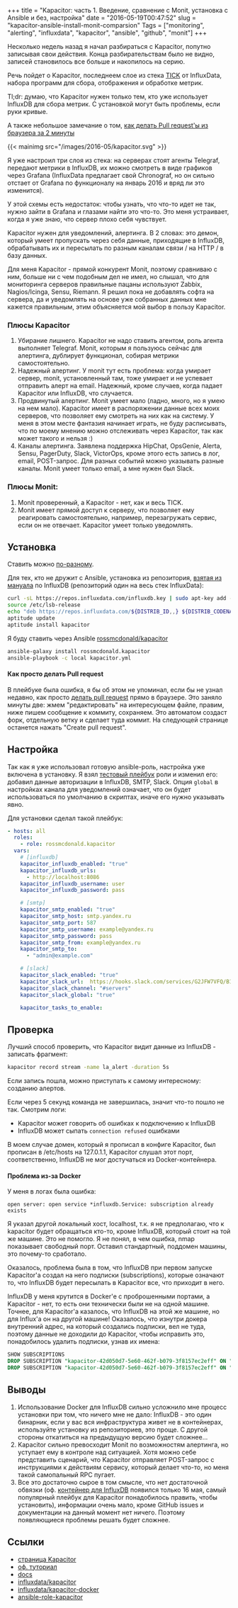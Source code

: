 +++
title = "Kapacitor: часть 1. Введение, сравнение с Monit, установка с Ansible и без, настройка"
date = "2016-05-19T00:47:52"
slug = "kapacitor-ansible-install-monit-comparsion"
Tags = ["monitoring", "alerting", "influxdata", "kapacitor", "ansible", "github", "monit"]
+++

Несколько недель назад я начал разбираться с Kapacitor, попутно записывая свои действия. Конца разбирательствам было не видно, записей становилось все больше и накопилось на серию.

Речь пойдет о Kapacitor, последнеем слое из стека [TICK](https://influxdata.com/get-started/what-is-the-tick-stack/) от InfluxData, набора программ для сбора, отображения и обработке метрик.

Tl;dr: думаю, что Kapacitor нужен только тем, кто уже использует InfluxDB для сбора метрик. С установкой могут быть проблемы, если руки кривые.

А также небольшое замечание о том, [как делать Pull request'ы из браузера за 2 минуты](/blog/2016/05/19/kapacitor-ansible-install-monit-comparsion/#github-pull-request)


{{< mainimg src="/images/2016-05/kapacitor.svg" >}}

<!--more-->

Я уже настроил три слоя из стека: на серверах стоят агенты Telegraf, передают метрики в InfluxDB, их можно смотреть в виде графиков через Grafana (InfluxData предлагает свой Chronograf, но он сильно отстает от Grafana по функционалу на январь 2016 и вряд ли это изменится).

У этой схемы есть недостаток: чтобы узнать, что что-то идет не так, нужно зайти в Grafana и глазами найти это что-то. Это меня устраивает, когда я уже знаю, что сервер плохо себя чувствует.

Kapacitor нужен для уведомлений, алертинга. В 2 словах: это демон, который умеет пропускать через себя данные, приходящие в InfluxDB, обрабатывать их и пересылать по разным каналам связи / на HTTP / в базу данных.

Для меня Kapacitor - прямой конкурент Monit, поэтому сравниваю с ним, больше ни с чем подобным дел не имел, но слышал, что для мониторинга серверов правильные пацаны используют Zabbix, Nagios/Icinga, Sensu, Riemann. Я решил пока не добавлять софта на сервера, да и уведомлять на основе уже собранных данных мне кажется правильным, этим объясняется мой выбор в пользу Kapacitor.

### Плюсы Kapacitor
1. Убирание лишнего. Kapacitor не надо ставить агентом, роль агента выполняет Telegraf. Monit, которым я пользуюсь сейчас для алертинга, дублирует функционал, собирая метрики самостоятельно.
2. Надежный алертинг. У monit тут есть проблема: когда умирает сервер, monit, установленный там, тоже умирает и не успевает отправить алерт на email. Надежный, кроме случаев, когда падает Kapacitor или InfluxDB, что случается.
3. Продвинутый алертинг. Monit умеет мало (ладно, много, но я умею на нем мало). Kapacitor имеет в распоряжении данные всех моих серверов, что позволяет ему смотреть на них как на систему. У меня в этом месте фантазия начинает играть, не буду расписывать, что по моему мнению можно отслеживать через Kapacitor, так как может такого и нельзя :)
4. Каналы алертинга. Заявлена поддержка HipChat, OpsGenie, Alerta, Sensu, PagerDuty, Slack, VictorOps, кроме этого есть запись в лог, email, POST-запрос. Для разных событий можно указывать разные каналы. Monit умеет только email, а мне нужен был Slack.

### Плюсы Monit:
1. Monit проверенный, а Kapacitor - нет, как и весь TICK.
2. Monit имеет прямой доступ к серверу, что позволяет ему реагировать самостоятельно, например, перезагружать сервис, если он не отвечает. Kapacitor умеет только уведомлять.


## Установка
Ставить можно [по-разному](https://influxdata.com/downloads/#kapacitor).

Для тех, кто не дружит с Ansible, установка из репозитория, [взятая из мануала](https://docs.influxdata.com/influxdb/v0.13/introduction/installation/) по InfluxDB (репозиторий один на весь стек InfluxData):

``` sh
curl -sL https://repos.influxdata.com/influxdb.key | sudo apt-key add -
source /etc/lsb-release
echo "deb https://repos.influxdata.com/${DISTRIB_ID,,} ${DISTRIB_CODENAME} stable" | sudo tee /etc/apt/sources.list.d/influxdb.list
aptitude update
aptitude install kapacitor
```

Я буду ставить через Ansible [rossmcdonald/kapacitor](https://github.com/rossmcdonald/kapacitor)

``` sh
ansible-galaxy install rossmcdonald.kapacitor
ansible-playbook -c local kapacitor.yml
```

#### <a name="github-pull-request"></a>Как просто делать Pull request
В плейбуке была ошибка, я бы об этом не упоминал, если бы не узнал недавно, как просто [делать pull request](https://github.com/rossmcdonald/kapacitor/pull/1) прямо в браузере. Это заняло минуты две: жмем "редактировать" на интересующем файле, правим, ниже пишем сообщение к коммиту, сохраняем. Это автоматом создаст форк, отдельную ветку и сделает туда коммит. На следующей странице останется нажать "Create pull request".



## Настройка
Так как я уже использовал готовую ansible-роль, настройка уже включена в установку. Я взял [тестовый плейбук](https://github.com/rossmcdonald/kapacitor/blob/master/test.yml) роли и изменил его: добавил данные авторизации в InfluxDB, SMTP, Slack. Опция `global` в настройках канала для уведомлений означает, что он будет использоваться по умолчанию в скриптах, иначе его нужно указывать явно.


Для установки сделал такой плейбук:

``` yaml
- hosts: all
  roles:
    - role: rossmcdonald.kapacitor
  vars:
    # [influxdb]
    kapacitor_influxdb_enabled: "true"
    kapacitor_influxdb_urls:
      - http://localhost:8086
    kapacitor_influxdb_username: user
    kapacitor_influxdb_password: pass

    # [smtp]
    kapacitor_smtp_enabled: "true"
    kapacitor_smtp_host: smtp.yandex.ru
    kapacitor_smtp_port: 587
    kapacitor_smtp_username: example@yandex.ru
    kapacitor_smtp_password: pass
    kapacitor_smtp_from: example@yandex.ru
    kapacitor_smtp_to:
      - "admin@example.com"

    # [slack]
    kapacitor_slack_enabled: "true"
    kapacitor_slack_url:  https://hooks.slack.com/services/G2JFW7VFQ/B13UHEN5X/9J6IVIcUw9FGCeF7hfjFNGBn # url ненастоящий
    kapacitor_slack_channel: "#servers"
    kapacitor_slack_global: "true"

    kapacitor_tasks_to_enable:
```


## Проверка
Лучший способ проверить, что Kapacitor видит данные из InfluxDB - записать фрагмент:

``` sh
kapacitor record stream -name la_alert -duration 5s
```

Если запись пошла, можно приступать к самому интересному: созданию алертов.

Если через 5 секунд команда не завершилась, значит что-то пошло не так.
Смотрим логи:

- Kapacitor может говорить об ошибках к подключению к InfluxDB
- InfluxDB может сыпать `connection refused` ошибками

В моем случае домен, который я прописал в конфиге Kapacitor, был прописан в /etc/hosts на 127.0.1.1, Kapacitor слушал этот порт, соответственно, InfluxDB не мог достучаться из Docker-контейнера.


#### Проблема из-за Docker
У меня в логах была ошибка:

```
open server: open service *influxdb.Service: subscription already exists
```

Я указал другой локальный хост, localhost, т.к. я не предполагаю, что к kapacitor будет обращаться кто-то, кроме InfluxDB, который стоит на той же машине. Это не помогло. Я не понял, в чем ошибка, nmap показывает свободный порт. Оставил стандартный, поддомен машины, это почему-то сработало.

Оказалось, проблема была в том, что InfluxDB при первом запуске Kapacitor'а создал на него подписки (subscriptions), которые означают то, что InfluxDB будет пересылать в Kapacitor все, что приходит в него.

InfluxDB у меня крутится в Docker'е с проброшенными портами, а Kapacitor - нет, то есть они технически были не на одной машине. Точнее, для Kapacitor'а казалось, что InfluxDB на этой же машине, но для Influx'a он на другой машине! Оказалось, что изнутри докера внутренний адрес, на который создались подписки, вел не туда, поэтому данные не доходили до Kapacitor, чтобы исправить это, понадобилось удалить подписки, узнав их имена:

``` sql
SHOW SUBSCRIPTIONS
DROP SUBSCRIPTION "kapacitor-42d050d7-5e60-462f-b079-3f8157ec2eff" ON "telegraf"."default"
DROP SUBSCRIPTION "kapacitor-42d050d7-5e60-462f-b079-3f8157ec2eff" ON "_internal"."monitor"
```


## Выводы
1. Использование Docker для InfluxDB сильно усложнило мне процесс установки при том, что ничего мне не дало: InfluxDB - это один бинарник, если у вас вся инфраструктура живет не в контейнерах, используйте установку из репозиториев, это проще. С другой стороны откатиться на предыдущую версию будет сложнее...
2. Kapacitor сильно превосходит Monit по возможностям алертинга, но уступает ему в контроле над ситуацией. Хотя можно себе представить сценарий, что Kapacitor отправляет POST-запрос с инструкциями к действиям сервису, который делает что-то, но меня такой самопальный RPC пугает.
3. Все это достаточно сырое в том смысле, что нет достаточной обвязки (оф. [контейнер для InfluxDB](https://hub.docker.com/r/library/influxdb/) появился только 16 мая, самый популярный плейбук для Kapacitor понадобилось править, чтобы установить), информации очень мало, кроме GitHub issues и документации на данный момент нет ничего. Поэтому появляющиеся проблемы решать будет сложнее.


## Ссылки
- [страница Kapacitor](https://influxdata.com/time-series-platform/kapacitor/)
- [оф. туториал](https://influxdata.com/get-started/configuring-alerts-with-kapacitor/)
- [docs](https://docs.influxdata.com/kapacitor/v0.12/)
- [influxdata/kapacitor](https://github.com/influxdata/kapacitor)
- [influxdata/kapacitor-docker](https://github.com/influxdata/kapacitor-docker)
- [ansible-role-kapacitor](https://github.com/rossmcdonald/kapacitor)
